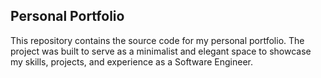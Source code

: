 ## Personal Portfolio
This repository contains the source code for my personal portfolio. The project was built to serve as a minimalist and elegant space to showcase my skills, projects, and experience as a Software Engineer.
